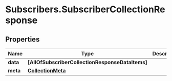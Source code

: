 # Subscribers.SubscriberCollectionResponse

## Properties
Name | Type | Description | Notes
------------ | ------------- | ------------- | -------------
**data** | **[AllOfSubscriberCollectionResponseDataItems]** |  | [optional] 
**meta** | [**CollectionMeta**](CollectionMeta.md) |  | [optional] 
